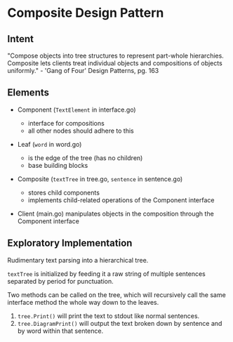 # Composite Design Pattern

## Intent

"Compose objects into tree structures to represent part-whole hierarchies. Composite lets clients treat individual objects and compositions of objects uniformly." - 'Gang of Four' Design Patterns, pg. 163

## Elements

- Component (`TextElement` in interface.go)

  - interface for compositions
  - all other nodes should adhere to this

- Leaf (`word` in word.go)

  - is the edge of the tree (has no children)
  - base building blocks

- Composite (`textTree` in tree.go, `sentence` in sentence.go)

  - stores child components
  - implements child-related operations of the Component interface

- Client (main.go) manipulates objects in the composition through the Component interface

## Exploratory Implementation

Rudimentary text parsing into a hierarchical tree.

`textTree` is initialized by feeding it a raw string of multiple sentences separated by period for punctuation.

Two methods can be called on the tree, which will recursively call the same interface method the whole way down to the leaves.

1. `tree.Print()` will print the text to stdout like normal sentences.
2. `tree.DiagramPrint()` will output the text broken down by sentence and by word within that sentence.
